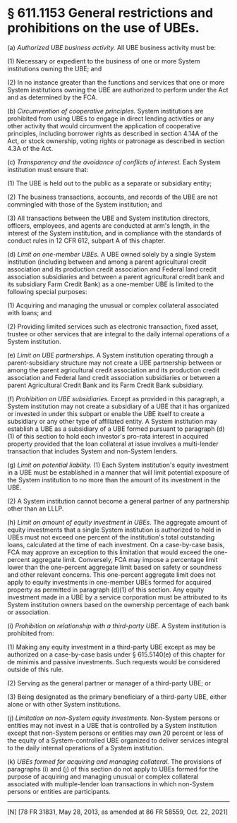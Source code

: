 # § 611.1153   General restrictions and prohibitions on the use of UBEs.

(a) *Authorized UBE business activity.* All UBE business activity must be:


(1) Necessary or expedient to the business of one or more System institutions owning the UBE; and


(2) In no instance greater than the functions and services that one or more System institutions owning the UBE are authorized to perform under the Act and as determined by the FCA.


(b) *Circumvention of cooperative principles.* System institutions are prohibited from using UBEs to engage in direct lending activities or any other activity that would circumvent the application of cooperative principles, including borrower rights as described in section 4.14A of the Act, or stock ownership, voting rights or patronage as described in section 4.3A of the Act.


(c) *Transparency and the avoidance of conflicts of interest.* Each System institution must ensure that:


(1) The UBE is held out to the public as a separate or subsidiary entity;


(2) The business transactions, accounts, and records of the UBE are not commingled with those of the System institution; and


(3) All transactions between the UBE and System institution directors, officers, employees, and agents are conducted at arm's length, in the interest of the System institution, and in compliance with the standards of conduct rules in 12 CFR 612, subpart A of this chapter.


(d) *Limit on one-member UBEs.* A UBE owned solely by a single System institution (including between and among a parent agricultural credit association and its production credit association and Federal land credit association subsidiaries and between a parent agricultural credit bank and its subsidiary Farm Credit Bank) as a one-member UBE is limited to the following special purposes:


(1) Acquiring and managing the unusual or complex collateral associated with loans; and


(2) Providing limited services such as electronic transaction, fixed asset, trustee or other services that are integral to the daily internal operations of a System institution.


(e) *Limit on UBE partnerships.* A System institution operating through a parent-subsidiary structure may not create a UBE partnership between or among the parent agricultural credit association and its production credit association and Federal land credit association subsidiaries or between a parent Agricultural Credit Bank and its Farm Credit Bank subsidiary.


(f) *Prohibition on UBE subsidiaries.* Except as provided in this paragraph, a System institution may not create a subsidiary of a UBE that it has organized or invested in under this subpart or enable the UBE itself to create a subsidiary or any other type of affiliated entity. A System institution may establish a UBE as a subsidiary of a UBE formed pursuant to paragraph (d)(1) of this section to hold each investor's pro-rata interest in acquired property provided that the loan collateral at issue involves a multi-lender transaction that includes System and non-System lenders.


(g) *Limit on potential liability.* (1) Each System institution's equity investment in a UBE must be established in a manner that will limit potential exposure of the System institution to no more than the amount of its investment in the UBE.


(2) A System institution cannot become a general partner of any partnership other than an LLLP.


(h) *Limit on amount of equity investment in UBEs.* The aggregate amount of equity investments that a single System institution is authorized to hold in UBEs must not exceed one percent of the institution's total outstanding loans, calculated at the time of each investment. On a case-by-case basis, FCA may approve an exception to this limitation that would exceed the one-percent aggregate limit. Conversely, FCA may impose a percentage limit lower than the one-percent aggregate limit based on safety or soundness and other relevant concerns. This one-percent aggregate limit does not apply to equity investments in one-member UBEs formed for acquired property as permitted in paragraph (d)(1) of this section. Any equity investment made in a UBE by a service corporation must be attributed to its System institution owners based on the ownership percentage of each bank or association.


(i) *Prohibition on relationship with a third-party UBE.* A System institution is prohibited from:


(1) Making any equity investment in a third-party UBE except as may be authorized on a case-by-case basis under § 615.5140(e) of this chapter for de minimis and passive investments. Such requests would be considered outside of this rule.


(2) Serving as the general partner or manager of a third-party UBE; or


(3) Being designated as the primary beneficiary of a third-party UBE, either alone or with other System institutions.


(j) *Limitation on non-System equity investments.* Non-System persons or entities may not invest in a UBE that is controlled by a System institution except that non-System persons or entities may own 20 percent or less of the equity of a System-controlled UBE organized to deliver services integral to the daily internal operations of a System institution.


(k) *UBEs formed for acquiring and managing collateral.* The provisions of paragraphs (i) and (j) of this section do not apply to UBEs formed for the purpose of acquiring and managing unusual or complex collateral associated with multiple-lender loan transactions in which non-System persons or entities are participants.





---

[N] [78 FR 31831, May 28, 2013, as amended at 86 FR 58559, Oct. 22, 2021]








